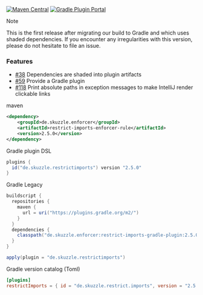 [![Maven Central](https://img.shields.io/static/v1?label=MavenCentral&message=2.5.0&color=blue)](https://search.maven.org/artifact/de.skuzzle.enforcer/restrict-imports-enforcer-rule/2.5.0/jar)
[![Gradle Plugin Portal](https://img.shields.io/gradle-plugin-portal/v/de.skuzzle.restrictimports?versionSuffix=2.5.0)](https://plugins.gradle.org/plugin/de.skuzzle.restrictimports/2.5.0)

> [!NOTE]
> This is the first release after migrating our build to Gradle and which uses shaded dependencies.
> If you encounter any irregularities with this version, please do not hesitate to file an issue.

### Features
* [#38](https://github.com/skuzzle/restrict-imports-enforcer-rule/issues/38) Dependencies are shaded into plugin artifacts
* [#59](https://github.com/skuzzle/restrict-imports-enforcer-rule/issues/59) Provide a Gradle plugin
* [#118](https://github.com/skuzzle/restrict-imports-enforcer-rule/issues/118) Print absolute paths in exception messages to make IntelliJ render clickable links

maven
```xml
<dependency>
    <groupId>de.skuzzle.enforcer</groupId>
    <artifactId>restrict-imports-enforcer-rule</artifactId>
    <version>2.5.0</version>
</dependency>
```

Gradle plugin DSL
```groovy
plugins {
  id("de.skuzzle.restrictimports") version "2.5.0"
}
```

Gradle Legacy
```groovy
buildscript {
  repositories {
    maven {
      url = uri("https://plugins.gradle.org/m2/")
    }
  }
  dependencies {
    classpath("de.skuzzle.enforcer:restrict-imports-gradle-plugin:2.5.0")
  }
}

apply(plugin = "de.skuzzle.restrictimports")
```

Gradle version catalog (Toml)
```toml
[plugins]
restrictImports = { id = "de.skuzzle.restrict.imports", version = "2.5.0" }
```

